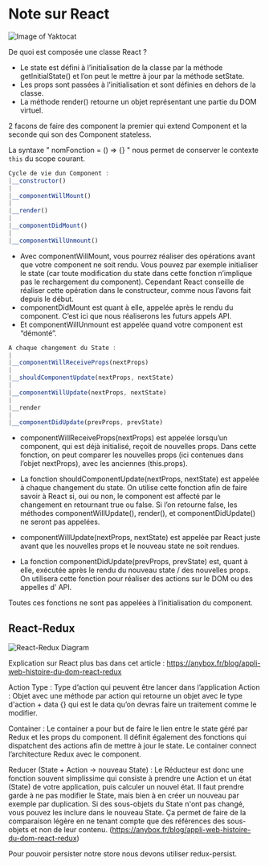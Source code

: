 # Note sur React

![Image of Yaktocat](https://github.com/MaximeFrancoeur/tuto-react/blob/master/react.svg=250x250)

De quoi est composée une classe React ?
* Le state est défini à l’initialisation de la classe par la méthode getInitialState() et l’on peut le mettre à jour par la méthode setState.
* Les props sont passées à l’initialisation et sont définies en dehors de la classe.
* La méthode render() retourne un objet représentant une partie du DOM virtuel.

2 facons de faire des component la premier qui extend Component et la seconde qui son des Component stateless.

La syntaxe " nomFonction = () => {} " nous permet de conserver le contexte `this` du scope courant.


```javascript
Cycle de vie dun Component :
|__constructor()
|
|__componentWillMount()
|
|__render()
|
|__componentDidMount()
|
|__componentWillUnmount()
```

* Avec componentWillMount, vous pourrez réaliser des opérations avant que votre component ne soit rendu. Vous pouvez par exemple initialiser le state (car toute modification du state dans cette fonction n’implique pas le rechargement du component). Cependant React conseille de réaliser cette opération dans le constructeur, comme nous l’avons fait depuis le début.
* componentDidMount est quant à elle, appelée après le rendu du component. C’est ici que nous réaliserons les futurs appels API.
* Et componentWillUnmount est appelée quand votre component est “démonté”.

```javascript
A chaque changement du State :
|
|__componentWillReceiveProps(nextProps)
|
|__shouldComponentUpdate(nextProps, nextState)
|
|__componentWillUpdate(nextProps, nextState)
|
|__render
|
|__componentDidUpdate(prevProps, prevState)
```

* componentWillReceiveProps(nextProps) est appelée lorsqu’un component, qui est déjà initialisé, reçoit de nouvelles props. Dans cette fonction, on peut comparer les nouvelles props (ici contenues dans l’objet nextProps), avec les anciennes (this.props).

* La fonction shouldComponentUpdate(nextProps, nextState) est appelée à chaque changement du state. On utilise cette fonction afin de faire savoir à React si, oui ou non, le component est affecté par le changement en retournant true ou false. Si l’on retourne false, les méthodes componentWillUpdate(), render(), et componentDidUpdate() ne seront pas appelées.

* componentWillUpdate(nextProps, nextState) est appelée par React juste avant que les nouvelles props et le nouveau state ne soit rendues.

* La fonction componentDidUpdate(prevProps, prevState) est, quant à elle, exécutée après le rendu du nouveau state / des nouvelles props. On utilisera cette fonction pour réaliser des actions sur le DOM ou des appelles d’ API.

Toutes ces fonctions ne sont pas appelées à l’initialisation du component.



## React-Redux


![React-Redux Diagram](https://github.com/MaximeFrancoeur/tuto-react/blob/master/react-redux.png)


Explication sur React plus bas dans cet article : https://anybox.fr/blog/appli-web-histoire-du-dom-react-redux

Action Type : Type d’action qui peuvent être lancer dans l’application
Action : Objet avec une méthode par action qui retourne un objet avec le type d'action + data {} qui est le data qu’on devras faire un traitement comme le modifier.

Container : Le container a pour but de faire le lien entre le state géré par Redux et les props du component. Il définit également des fonctions qui dispatchent des actions afin de mettre à jour le state. Le container connect l’architecture Redux avec le component. 

Reducer (State + Action → nouveau State) : Le Réducteur est donc une fonction souvent simplissime qui consiste à prendre une Action et un état (State) de votre application, puis calculer un nouvel état. Il faut prendre garde à ne pas modifier le State, mais bien à en créer un nouveau par exemple par duplication. Si des sous-objets du State n'ont pas changé, vous pouvez les inclure dans le nouveau State. Ça permet de faire de la comparaison légère en ne tenant compte que des références des sous-objets et non de leur contenu. (https://anybox.fr/blog/appli-web-histoire-du-dom-react-redux)

Pour pouvoir persister notre store nous devons utiliser redux-persist.
